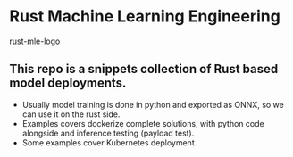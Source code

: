 # Rust Machine Learning Engineering

[rust-mle-logo](assets/repo_rust_mle.jpg)

## This repo is a snippets collection of Rust based model deployments.
  * Usually model training is done in python and exported as ONNX, so we can use it on the rust side.
  * Examples covers dockerize complete solutions, with python code alongside and inference testing (payload test).
  * Some examples cover Kubernetes deployment

    
